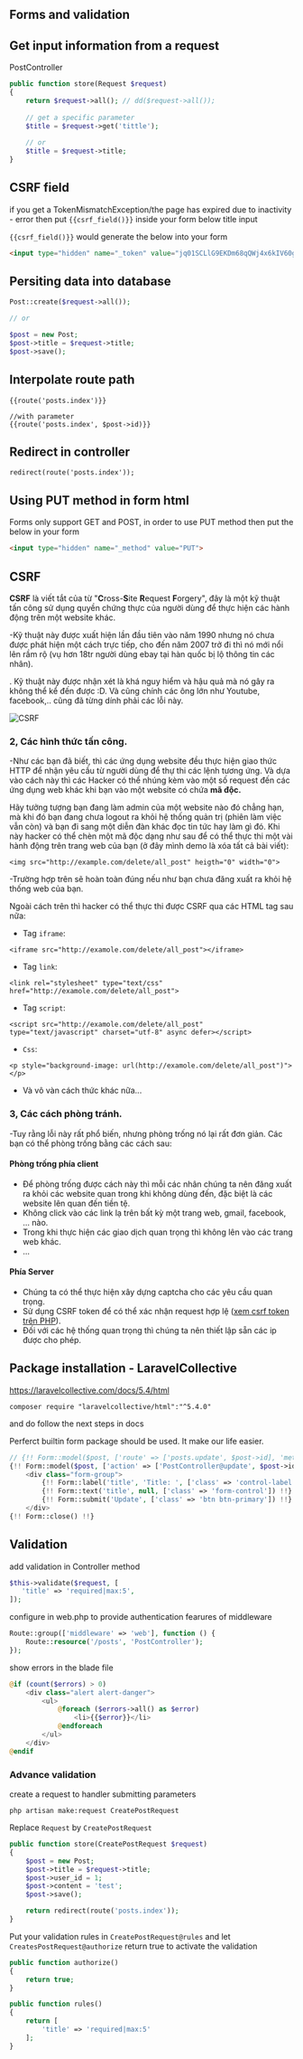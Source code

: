 ## Forms and validation

##  Get input information from a request



PostController

```php
public function store(Request $request)
{
    return $request->all(); // dd($request->all());
    
    // get a specific parameter
    $title = $request->get('tittle');
    
    // or
    $title = $request->title;
}
```



## CSRF field

if you get a TokenMismatchException/the page has expired due to inactivity -  error then put `{{csrf_field()}}` inside your form below title input

`{{csrf_field()}}` would generate the below into your form

```html
<input type="hidden" name="_token" value="jq01SCLlG9EKDm68qQWj4x6kIV60gvX7YWy8Xc7W">
```



## Persiting data into database

```php
Post::create($request->all());

// or

$post = new Post;
$post->title = $request->title;
$post->save();
```



## Interpolate route path

```
{{route('posts.index')}}

//with parameter
{{route('posts.index', $post->id)}}
```



## Redirect in controller

```
redirect(route('posts.index'));
```



## Using PUT method in form html

Forms only support GET and POST, in order to use PUT method then put the below in your form

```html
<input type="hidden" name="_method" value="PUT">
```



## CSRF

**CSRF** là viết tắt của từ "**C**ross-**S**ite **R**equest **F**orgery", đây là một kỹ thuật tấn công sử dụng quyền chứng thực của người dùng để thực hiện các hành động trên một website khác.

-Kỹ thuật này được xuất hiện lần đầu tiên vào năm 1990 nhưng nó chưa được phát hiện một cách trực tiếp, cho đến năm 2007 trở đi thì nó mới nổi lên rầm rộ (vụ hơn 18tr người dùng ebay tại hàn quốc bị lộ thông tin các nhân).

. Kỹ thuật này được nhận xét là khá nguy hiểm và hậu quả mà nó gây ra không thể kể đến được :D. Và cũng chính các ông lớn như Youtube, facebook,.. cũng đã từng dính phải các lỗi này.

![CSRF](https://toidicode.com/upload/images/php-optimize/CSRF.png)

###  2, Các hình thức tấn công.

-Như các bạn đã biết, thì các ứng dụng website đều thực hiện giao thức HTTP để nhận yêu cầu từ người dùng để thự thi các lệnh tương ứng. Và dựa vào cách này thì các Hacker có thể nhúng kèm vào một số request đến các ứng dụng web khác khi bạn vào một website có chứa **mã độc.**

Hãy tưởng tượng bạn đang làm admin của một website nào đó chẳng hạn, mà khi đó bạn đang chưa logout ra khỏi hệ thống quản trị (phiên làm việc vẫn còn) và bạn đi sang một diễn đàn khác đọc tin tức hay làm gì đó. Khi này hacker có thể chèn một mã độc dạng như sau để có thể thực thi một vài hành động trên trang web của bạn (ở đây mình demo là xóa tất cả bài viết):

```
<img src="http://example.com/delete/all_post" heigth="0" width="0">
```

-Trường hợp trên sẽ hoàn toàn đúng nếu như bạn chưa đăng xuất ra khỏi hệ thống web của bạn.

Ngoài cách trên thì hacker có thể thực thi được CSRF qua các HTML tag sau nữa:

- Tag `iframe`:

```
<iframe src="http://examole.com/delete/all_post"></iframe>
```

- Tag `link`:

```
<link rel="stylesheet" type="text/css" href="http://examole.com/delete/all_post">
```

- Tag `script`:

```
<script src="http://examole.com/delete/all_post" type="text/javascript" charset="utf-8" async defer></script>
```

- `Css`:

```
<p style="background-image: url(http://examole.com/delete/all_post")"></p>
```

- Và vô vàn cách thức khác nữa...

### 3, Các cách phòng tránh.

-Tuy rằng lỗi này rất phổ biến, nhưng phòng trống nó lại rất đơn giản. Các bạn có thể phòng trống bằng các cách sau:

#### Phòng trống phía client

- Để phòng trống được cách này thì mỗi các nhân chúng ta nên đăng xuất ra khỏi các website quan trong khi không dùng đến, đặc biệt là các website lên quan đến tiền tệ.
- Không click vào các link lạ trên bất kỳ một trang web, gmail, facebook, ... nào.
- Trong khi thực hiện các giao dịch quan trọng thì không lên vào các trang web khác.
- ...

#### Phía Server

- Chúng ta có thể thực hiện xây dựng captcha cho các yêu cầu quan trọng.
- Sử dụng CSRF token để có thể xác nhận request hợp lệ ([xem csrf token trên PHP](https://github.com/thanhtaivtt/csrf-token)).
- Đối với các hệ thống quan trọng thì chúng ta nên thiết lập sẵn các ip được cho phép.



## Package installation - LaravelCollective

https://laravelcollective.com/docs/5.4/html

```
composer require "laravelcollective/html":"^5.4.0"
```

and do follow the next steps in docs

Perferct builtin form package should be used. It make our life easier.

```php
// {!! Form::model($post, ['route' => ['posts.update', $post->id], 'method' => 'PUT']) !!}
{!! Form::model($post, ['action' => ['PostController@update', $post->id], 'method' => 'PUT']) !!}
    <div class="form-group">
        {!! Form::label('title', 'Title: ', ['class' => 'control-label']) !!}
        {!! Form::text('title', null, ['class' => 'form-control']) !!}
        {!! Form::submit('Update', ['class' => 'btn btn-primary']) !!}
    </div>
{!! Form::close() !!}
```



## Validation

add validation in Controller method

```php
$this->validate($request, [
   'title' => 'required|max:5',
]);
```



configure in web.php to provide authentication fearures of middleware

```php
Route::group(['middleware' => 'web'], function () {
    Route::resource('/posts', 'PostController');
});
```



show errors in the blade file

```php
@if (count($errors) > 0)
    <div class="alert alert-danger">
        <ul>
            @foreach ($errors->all() as $error)
                <li>{{$error}}</li>
            @endforeach
        </ul>
    </div>
@endif
```



### Advance validation

create a request to handler submitting parameters

```
php artisan make:request CreatePostRequest
```



Replace `Request` by `CreatePostRequest`

```php
public function store(CreatePostRequest $request)
{
    $post = new Post;
    $post->title = $request->title;
    $post->user_id = 1;
    $post->content = 'test';
    $post->save();

    return redirect(route('posts.index'));
}
```



Put your validation rules in `CreatePostRequest@rules` and let `CreatesPostRequest@authorize` return true to activate the validation

```php
public function authorize()
{
    return true;
}

public function rules()
{
    return [
        'title' => 'required|max:5'
    ];
}
```


